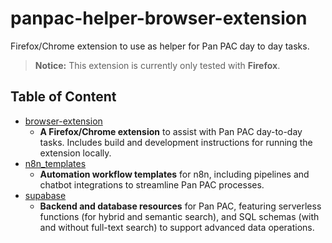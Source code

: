 # panpac-helper-browser-extension

Firefox/Chrome extension to use as helper for Pan PAC day to day tasks.

> **Notice:** This extension is currently only tested with **Firefox**.

## Table of Content

- [browser-extension](./browser-extension/)
  - **A Firefox/Chrome extension** to assist with Pan PAC day-to-day tasks. Includes build and development instructions for running the extension locally.
- [n8n_templates](./n8n_templates/)
  - **Automation workflow templates** for n8n, including pipelines and chatbot integrations to streamline Pan PAC processes.
- [supabase](./supabase/)
  - **Backend and database resources** for Pan PAC, featuring serverless functions (for hybrid and semantic search), and SQL schemas (with and without full-text search) to support advanced data operations.
